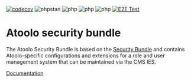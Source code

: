 [![codecov](https://codecov.io/gh/sitepark/atoolo-security-bundle/graph/badge.svg?token=SZTKlnGeeJ)](https://codecov.io/gh/sitepark/atoolo-security-bundle)
![phpstan](https://img.shields.io/badge/PHPStan-level%209-brightgreen)
![php](https://img.shields.io/badge/PHP-8.1-blue)
![php](https://img.shields.io/badge/PHP-8.2-blue)
![php](https://img.shields.io/badge/PHP-8.3-blue)
[![E2E Test](https://github.com/sitepark/atoolo-e2e-test/actions/workflows/e2e-test.yml/badge.svg)](https://github.com/sitepark/atoolo-e2e-test/actions/workflows/e2e-test.yml)

# Atoolo security bundle

The Atoolo Security Bundle is based on the [Security Bundle](https://symfony.com/components/Security%20Bundle) and contains Atoolo-specific configurations and extensions for a role and user management system that can be maintained via the CMS IES.

[Documentation](https://sitepark.github.io/atoolo-docs/develop/bundles/security/)
